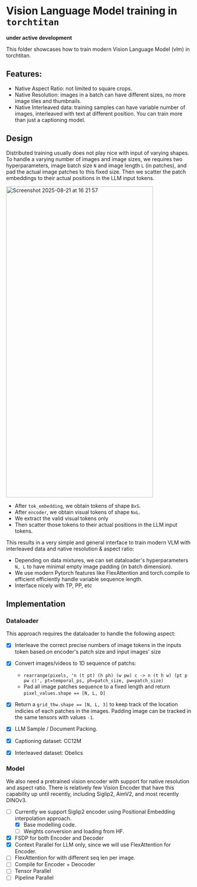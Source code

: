 # Vision Language Model training in `torchtitan`

**under active development**

This folder showcases how to train modern Vision Language Model (vlm) in torchtitan.


## Features:
- Native Aspect Ratio: not limited to square crops.
- Native Resolution: images in a batch can have different sizes, no more image tiles and thumbnails.
- Native Interleaved data: training samples can have variable number of images, interleaved with text at different position. You can train more than just a captioning model.


## Design
Distributed training usually does not play nice with input of varying shapes. To handle a varying number of images and image sizes, we requires two hyperparameters, image batch size `N` and image length `L` (in patches), and pad the actual image patches to this fixed size.
Then we scatter the patch embeddings to their actual positions in the LLM input tokens.

<img width="398" height="840" alt="Screenshot 2025-08-21 at 16 21 57" src="https://github.com/user-attachments/assets/63fcbbc1-c587-4a63-8246-411cb72f5789" />

- After `tok_embedding`, we obtain tokens of shape `BxS`.
- After `encoder`, we obtain visual tokens of shape `NxL`.
- We extract the valid visual tokens only
- Then scatter those tokens to their actual positions in the LLM input tokens.


This results in a very simple and general interface to train modern VLM with interleaved data and native resolution & aspect ratio:
- Depending on data mixtures, we can set dataloader's hyperparameters `N, L` to have minimal empty image padding (in batch dimension).
- We use modern Pytorch features like FlexAttention and torch.compile to efficient efficiently handle variable sequence length.
- Interface nicely with TP, PP, etc


## Implementation

### Dataloader
This approach requires the dataloader to handle the following aspect:
- [x] Interleave the correct precise numbers of image tokens in the inputs token based on encoder's patch size and input images' size
- [x] Convert images/videos to 1D sequence of patchs:
  - `rearrange(pixels, 'n (t pt) (h ph) (w pw) c -> n (t h w) (pt p pw c)', pt=temporal_ps, ph=patch_size, pw=patch_size)`
  - Pad all image patches sequence to a fixed length and return `pixel_values.shape == [N, L, D]`
- [x] Return a `grid_thw.shape == [N, L, 3]` to keep track of the location indicies of each patches in the images. Padding image can be tracked in the same tensors with values `-1`.
- [x] LLM Sample / Document Packing.
- [x] Captioning dataset: CC12M
- [x] Interleaved dataset: Obelics



### Model
We also need a pretrained vision encoder with support for native resolution and aspect ratio. There is relatively few Vision Encoder that have this capability up until recently, including Siglip2, AimV2, and most recently DINOv3.
- [ ] Currently we support Siglip2 encoder using Positional Embedding interpolation approach.
    - [x] Base modelling code.
    - [ ] Weights conversion and loading from HF.
- [x] FSDP for both Encoder and Decoder
- [x] Context Parallel for LLM only, since we will use FlexAttention for Encoder.
- [ ] FlexAttention for with different seq len per image.
- [ ] Compile for Encoder + Deocoder
- [ ] Tensor Parallel
- [ ] Pipeline Parallel
